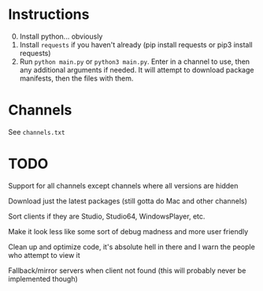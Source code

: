 # Instructions
0. Install python... obviously
1. Install `requests` if you haven't already (pip install requests or pip3 install requests)
2. Run `python main.py` or `python3 main.py`. Enter in a channel to use, then any additional arguments if needed. It will attempt to download package manifests, then the files with them.

# Channels
See `channels.txt`
# TODO

Support for all channels except channels where all versions are hidden

Download just the latest packages (still gotta do Mac and other channels)

Sort clients if they are Studio, Studio64, WindowsPlayer, etc.

Make it look less like some sort of debug madness and more user friendly

Clean up and optimize code, it's absolute hell in there and I warn the people who attempt to view it

Fallback/mirror servers when client not found (this will probably never be implemented though)
